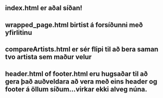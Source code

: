 **index.html** er aðal síðan!
---

**wrapped_page.html** birtist á forsíðunni með yfirlitinu
---

**compareArtists.html** er sér flipi til að bera saman tvo artista sem maður velur
---

**header.html** of footer.html eru hugsaðar til að gera það auðveldara að vera með eins header og footer á öllum síðum...virkar ekki alveg núna.
---